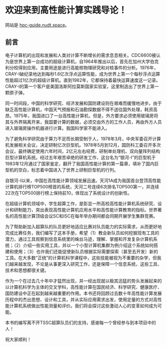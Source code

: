 # 欢迎来到高性能计算实践导论！

网站是 [hpc-guide.nudt.space](https://hpc-guide.nudt.space)。

## 前言

电子计算机的出现和发展和人类对计算不断增长的需求息息相关。CDC6600被认为是世界上第一台成功的超级计算机，自1964年推出以后，首先在加州大学伯克利分校得到应用，主要用途是进行高能核物理研究和对核事件的分析。1976年，CRAY-I破纪录地达到每秒1.6亿次浮点运算性能，成为世界上第一个每秒浮点运算性能超过1亿次的超级计算机。直到1982年，它都保持着最快运算速度这一记录。CRAY-I的第一个客户是美国洛斯阿拉莫斯国家实验室，这里制造出了世界上第一颗原子弹。

同一时间段，中国的科学研究、经济发展和国防建设则在艰难而缓慢地进步。由于缺乏高性能计算机，中国天气预报和石油勘探数据不得不送往国外处理，耗资高昂。1975年，我国进口了一台高性能计算机，但是，外方要求必须使用玻璃房将其与外界隔离开来，我国要计算的数据，必须交由外方的工作人员，再由外方人员进入玻璃房操作机器进行计算。我国科学家不能进入。

为了避免科学研究由于算力不足而长期受制于人，1978年3月，中央军委召开计算机发展相关会议，决定研制亿次巨型机。1978年5月到12月，国防科工委召开多次会议，最终确定使用六年时间，2亿元左右经费，研制单处理机、双向量阵列结构巨型计算机系统。经过五年艰苦卓绝的研发工作，这台名为“银河-I”的巨型机于1983年12月通过了国家鉴定，翻开了我国高性能计算的第一篇章，填补了国内巨型机的空白，标志着中国进入了世界上研制巨型机的行列。

自银河-I以来，中国在高性能计算领域发展迅速。天河1A成为我国首台登顶高性能计算机排行榜TOP500榜首的系统，天河二号连续6次排名TOP500第一，并连续22次在TOP500排行榜上保持前10，体现出了系统设计的创新性。

在超级计算机领域中，学生超算工作，是彰显一所高校高性能计算机系统研究、设计和研制能力，突出表现高性能计算机应用水平和高性能计算教育的指标。世界著名的高性能计算顶级会议SC和ISC在每年举办期间都会同期开展学生集群竞赛。
    
为了帮助新加入超算队的队员更好地适应比赛对队员能力的实际需求，从而更好地完成比赛任务，我们编写了这本手册，希望（1）教会新队员如何挖掘现有工具的潜力，通过工具观察到信息系统里的蛛丝马迹，理解、掌握和开发复杂计算机系统；（2）介绍一些实用工具，并以一个小型计算机集群为例介绍这个系统如何搭建和使用；（3）也许我们还能促使新队员根据实际需要探索（甚至去开发）新的工具。在大多数“正统”的计算机科学课程中，这些技能被视为不重要的杂学，但我们越来越发现，不论是从事更深入研究工作，还是保障一个信息系统，这些工具、技术和思想都很关键。

作为一个在过去几十年中才猛然出现，并一经出现就以极其迅猛的势头发展起来的以计算机科学为主体的交叉学科，高性能计算在国民经济、科学研究、健康医疗、国防建设中正在起到越来越重要的作用。本书还将回顾过去数十年高性能计算发展历程中的杰出思想、设计和工具，并从实际应用需求出发，使用定量的方式对高性能计算机系统做出性能测量和评价。我们将会探讨这些激动人心的变革如何成为可能。

本书的编写离不开TSSC超算队员们的支持，感谢每一个曾经参与到本项目中的人！

祝大家顺利！


